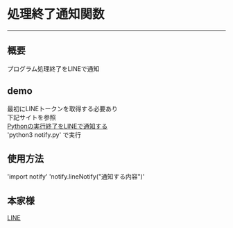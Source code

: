 # 処理終了通知関数  
______
## 概要  
プログラム処理終了をLINEで通知

## demo  
最初にLINEトークンを取得する必要あり  
下記サイトを参照  
[Pythonの実行終了をLINEで通知する](https://qiita.com/aoyahashizume/items/13848b013daa18f6461b)  
'python3 notify.py' で実行

## 使用方法  
'import notify'
'notify.lineNotify("通知する内容")'

## 本家様
[LINE](https://notify-bot.line.me/doc/ja/)

